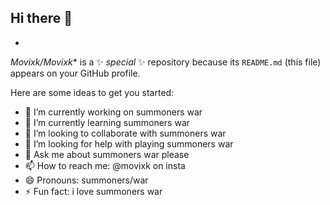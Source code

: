 ## Hi there 👋

-
*Movixk/Movixk** is a ✨ _special_ ✨ repository because its `README.md` (this file) appears on your GitHub profile.

Here are some ideas to get you started:

- 🔭 I’m currently working on summoners war
- 🌱 I’m currently learning summoners war
- 👯 I’m looking to collaborate with summoners war
- 🤔 I’m looking for help with playing summoners war
- 💬 Ask me about summoners war please
- 📫 How to reach me: @movixk on insta
- 😄 Pronouns: summoners/war
- ⚡ Fun fact: i love summoners war

